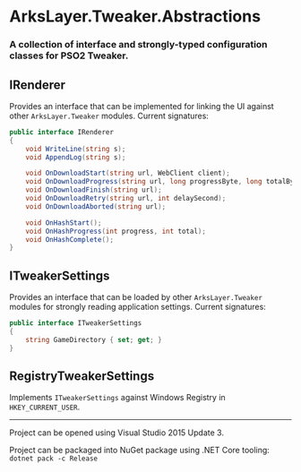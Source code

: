﻿# ArksLayer.Tweaker.Abstractions
### A collection of interface and strongly-typed configuration classes for PSO2 Tweaker.

## IRenderer

Provides an interface that can be implemented for linking the UI against other `ArksLayer.Tweaker` modules. Current signatures:

```csharp
public interface IRenderer
{
    void WriteLine(string s);
    void AppendLog(string s);

    void OnDownloadStart(string url, WebClient client);
    void OnDownloadProgress(string url, long progressByte, long totalByte);
    void OnDownloadFinish(string url);
    void OnDownloadRetry(string url, int delaySecond);
    void OnDownloadAborted(string url);

    void OnHashStart();
    void OnHashProgress(int progress, int total);
    void OnHashComplete();
}
``` 

## ITweakerSettings

Provides an interface that can be loaded by other `ArksLayer.Tweaker` modules for strongly reading application settings. Current signatures:

```csharp
public interface ITweakerSettings
{
    string GameDirectory { set; get; }
}
```

## RegistryTweakerSettings

Implements `ITweakerSettings` against Windows Registry in `HKEY_CURRENT_USER`.

---

Project can be opened using Visual Studio 2015 Update 3.

Project can be packaged into NuGet package using .NET Core tooling: `dotnet pack -c Release`